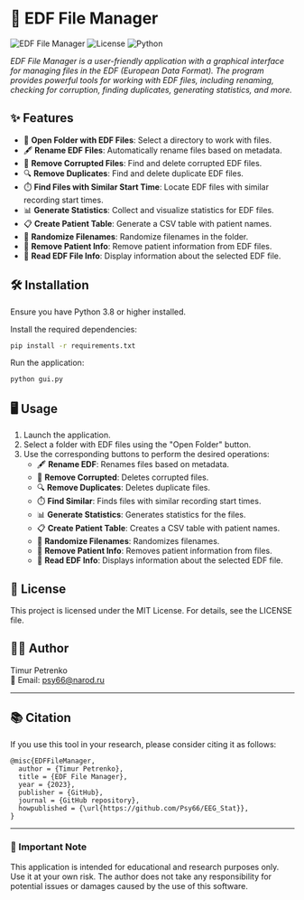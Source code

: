 # 🧠 EDF File Manager

![EDF File Manager](https://img.shields.io/badge/Version-1.0.0-blue)
![License](https://img.shields.io/badge/License-MIT-green)
![Python](https://img.shields.io/badge/Python-3.8%2B-yellow)

*EDF File Manager is a user-friendly application with a graphical interface for managing files in the EDF (European Data Format). The program provides powerful tools for working with EDF files, including renaming, checking for corruption, finding duplicates, generating statistics, and more.*

## ✨ Features

- 📂 **Open Folder with EDF Files**: Select a directory to work with files.
- 🖋️ **Rename EDF Files**: Automatically rename files based on metadata.
- 🚫 **Remove Corrupted Files**: Find and delete corrupted EDF files.
- 🔍 **Remove Duplicates**: Find and delete duplicate EDF files.
- ⏱️ **Find Files with Similar Start Time**: Locate EDF files with similar recording start times.
- 📊 **Generate Statistics**: Collect and visualize statistics for EDF files.
- 📋 **Create Patient Table**: Generate a CSV table with patient names.
- 🎲 **Randomize Filenames**: Randomize filenames in the folder.
- 👤 **Remove Patient Info**: Remove patient information from EDF files.
- 📄 **Read EDF File Info**: Display information about the selected EDF file.

## 🛠️ Installation

Ensure you have Python 3.8 or higher installed.

Install the required dependencies:

```bash
pip install -r requirements.txt
```

Run the application:

```bash
python gui.py
```

## 🖥️ Usage

1. Launch the application.
2. Select a folder with EDF files using the "Open Folder" button.
3. Use the corresponding buttons to perform the desired operations:
   - 🖋️ **Rename EDF**: Renames files based on metadata.
   - 🚫 **Remove Corrupted**: Deletes corrupted files.
   - 🔍 **Remove Duplicates**: Deletes duplicate files.
   - ⏱️ **Find Similar**: Finds files with similar recording start times.
   - 📊 **Generate Statistics**: Generates statistics for the files.
   - 📋 **Create Patient Table**: Creates a CSV table with patient names.
   - 🎲 **Randomize Filenames**: Randomizes filenames.
   - 👤 **Remove Patient Info**: Removes patient information from files.
   - 📄 **Read EDF Info**: Displays information about the selected EDF file.

## 📜 License

This project is licensed under the MIT License. For details, see the LICENSE file.

## 👨‍💻 Author

Timur Petrenko  
📧 Email: psy66@narod.ru

---

## 📚 Citation

If you use this tool in your research, please consider citing it as follows:

```
@misc{EDFFileManager,
  author = {Timur Petrenko},
  title = {EDF File Manager},
  year = {2023},
  publisher = {GitHub},
  journal = {GitHub repository},
  howpublished = {\url{https://github.com/Psy66/EEG_Stat}},
}
```

---

### 📢 Important Note

This application is intended for educational and research purposes only. Use it at your own risk. The author does not take any responsibility for potential issues or damages caused by the use of this software.
